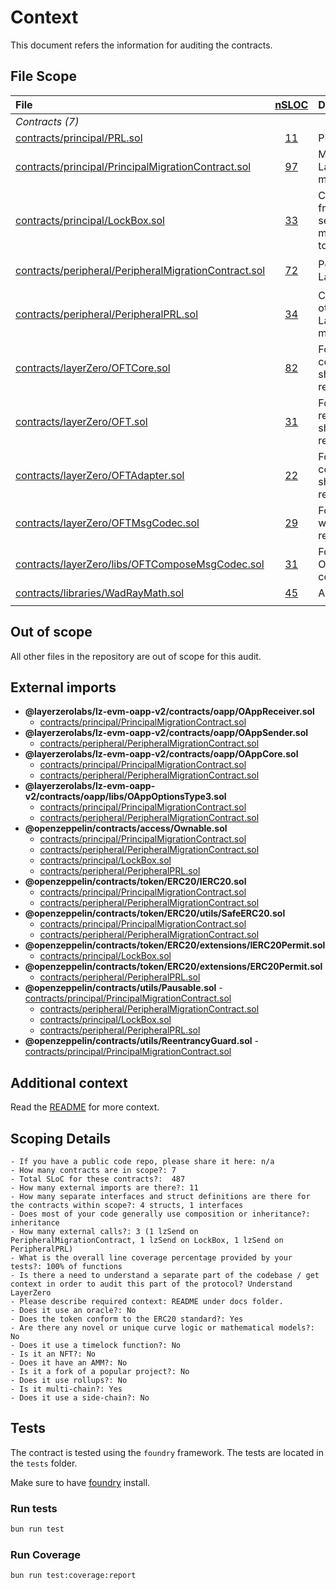# Context

This document refers the information for auditing the contracts.

## File Scope

| File                                                                                                                                                                  |     [nSLOC](# "(nSLOC, nLines, Lines)")     | Description                                                                                                                                           | Libraries                                                                                                                                                                                                                                                                                                                          |
| :-------------------------------------------------------------------------------------------------------------------------------------------------------------------- | :-----------------------------------------: | :---------------------------------------------------------------------------------------------------------------------------------------------------- | :--------------------------------------------------------------------------------------------------------------------------------------------------------------------------------------------------------------------------------------------------------------------------------------------------------------------------------- |
| _Contracts (7)_                                                                                                                                                       |                                             |                                                                                                                                                       |                                                                                                                                                                                                                                                                                                                                    |
| [contracts/principal/PRL.sol](https://github.com/parallel-protocol/prl-token/blob/main/contracts/principal/PRL.sol)                                                   |  [11](# "(nSLOC:11, nLines:18, Lines:18)")  | PRL token contract.                                                                                                                                   | [`@openzeppelin/*`](https://openzeppelin.com/contracts/)                                                                                                                                                                                                                                                                           |
| [contracts/principal/PrincipalMigrationContract.sol](https://github.com/parallel-protocol/prl-token/blob/main/contracts/principal/PrincipalMigrationContract.sol)     | [97](# "(nSLOC:97, nLines:210, Lines:233)") | Main migration contract that receives LayerZero messages, handling the migration from Mimo to PRL token.                                              | [`@openzeppelin/*`](https://openzeppelin.com/contracts/) [`@layerzerolabs/lz-evm-oapp-v2/*`](https://github.com/LayerZero-Labs/LayerZero-v2/tree/417cbb9eb68a4f678490d18728973c8c99f3f017/packages/layerzero-v2/evm/oapp)                                                                                                          |
| [contracts/principal/LockBox.sol](https://github.com/parallel-protocol/prl-token/blob/main/contracts/principal/LockBox.sol)                                           | [33](# "(nSLOC:33, nLines:87, Lines:110)")  | Contract that allow PRL to be bridged from the main chain to others chain, sends and receives LayerZero messages, handling the transfer of PRL token. | [`@openzeppelin/*`](https://openzeppelin.com/contracts/) [`@layerzerolabs/lz-evm-oapp-v2/*`](https://github.com/LayerZero-Labs/LayerZero-v2/tree/417cbb9eb68a4f678490d18728973c8c99f3f017/packages/layerzero-v2/evm) [`contracts/layerZero/*`](https://github.com/parallel-protocol/prl-token/blob/main/contracts/layerZero/)      |
| [contracts/peripheral/PeripheralMigrationContract.sol](https://github.com/parallel-protocol/prl-token/blob/main/contracts/peripheral/PeripheralMigrationContract.sol) | [72](# "(nSLOC:72, nLines:165, Lines:195)") | Peripheral migration contract that send LayerZero messages.                                                                                           | [`@openzeppelin/*`](https://openzeppelin.com/contracts/) [`@layerzerolabs/lz-evm-oapp-v2/*`](https://github.com/LayerZero-Labs/LayerZero-v2/tree/417cbb9eb68a4f678490d18728973c8c99f3f017/packages/layerzero-v2/evm/oapp)                                                                                                          |
| [contracts/peripheral/PeripheralPRL.sol](https://github.com/parallel-protocol/prl-token/blob/main/contracts/peripheral/PeripheralPRL.sol)                             | [34](# "(nSLOC:34, nLines:83, Lines:106)")  | Contract that allow PRL to be bridged to others chain, sends and receives LayerZero messages, handling the minting/burning of PRL token.              | [`@openzeppelin/*`](https://openzeppelin.com/contracts/) [`@layerzerolabs/lz-evm-oapp-v2/*`](https://github.com/LayerZero-Labs/LayerZero-v2/tree/417cbb9eb68a4f678490d18728973c8c99f3f017/packages/layerzero-v2/evm/oapp) [`contracts/layerZero/*`](https://github.com/parallel-protocol/prl-token/blob/main/contracts/layerZero/) |
| [contracts/layerZero/OFTCore.sol](https://github.com/parallel-protocol/prl-token/blob/main/contracts/layerZero/OFTCore.sol)                                           | [82](# "(nSLOC:82, nLines:247, Lines:325)") | Fork of LayerZero's OFTCore with all code related to sharedDecimals/decimalConversionRate removed                                                     | [`@openzeppelin/*`](https://openzeppelin.com/contracts/) [`@layerzerolabs/lz-evm-oapp-v2/*`](https://github.com/LayerZero-Labs/LayerZero-v2/tree/417cbb9eb68a4f678490d18728973c8c99f3f017/packages/layerzero-v2/evm/oapp)                                                                                                          |
| [contracts/layerZero/OFT.sol](https://github.com/parallel-protocol/prl-token/blob/main/contracts/layerZero/OFT.sol)                                                   |  [31](# "(nSLOC:31, nLines:72, Lines:91)")  | Fork of LayerZero's OFT with all code related to sharedDecimals/decimalConversionRate removed                                                         | [`@openzeppelin/*`](https://openzeppelin.com/contracts/) [`@layerzerolabs/lz-evm-oapp-v2/*`](https://github.com/LayerZero-Labs/LayerZero-v2/tree/417cbb9eb68a4f678490d18728973c8c99f3f017/packages/layerzero-v2/evm/oapp)                                                                                                          |
| [contracts/layerZero/OFTAdapter.sol](https://github.com/parallel-protocol/prl-token/blob/main/contracts/layerZero/OFTAdapter.sol)                                     |  [22](# "(nSLOC:22, nLines:72, Lines:91)")  | Fork of LayerZero's OFTAdapter with all code related to sharedDecimals/decimalConversionRate removed                                                  | [`@openzeppelin/*`](https://openzeppelin.com/contracts/) [`@layerzerolabs/lz-evm-oapp-v2/*`](https://github.com/LayerZero-Labs/LayerZero-v2/tree/417cbb9eb68a4f678490d18728973c8c99f3f017/packages/layerzero-v2/evm/oapp)                                                                                                          |
| [contracts/layerZero/OFTMsgCodec.sol](https://github.com/parallel-protocol/prl-token/blob/main/contracts/layerZero/libs/OFTMsgCodec.sol)                              |  [29](# "(nSLOC:29, nLines:68, Lines:76)")  | Fork of LayerZero's OFTMsgCodec lib with all code related to shared decimals removed                                                                  |                                                                                                                                                                                                                                                                                                                                    |
| [contracts/layerZero/libs/OFTComposeMsgCodec.sol](https://github.com/parallel-protocol/prl-token/blob/main/contracts/layerZero/libs/OFTComposeMsgCodec.sol)           |  [31](# "(nSLOC:31, nLines:73, Lines:82)")  | Fork of LayerZero's OFTComposeMsgCodec lib with all code related to local desimals removed                                                            |                                                                                                                                                                                                                                                                                                                                    |
| [contracts/libraries/WadRayMath.sol](https://github.com/parallel-protocol/bridging-module/blob/main/contracts/libraries/WadRayMath.sol)                               | [45](# "(nSLOC:45, nLines:121, Lines:121)") | Aave Maths library                                                                                                                                    | -                                                                                                                                                                                                                                                                                                                                  |
|                                                                                                                                                                       |                                             |                                                                                                                                                       |                                                                                                                                                                                                                                                                                                                                    |

## Out of scope

All other files in the repository are out of scope for this audit.

## External imports

- **@layerzerolabs/lz-evm-oapp-v2/contracts/oapp/OAppReceiver.sol**
  - [contracts/principal/PrincipalMigrationContract.sol](https://github.com/parallel-protocol/prl-token/blob/main/contracts/principal/PrincipalMigrationContract.sol)
- **@layerzerolabs/lz-evm-oapp-v2/contracts/oapp/OAppSender.sol**
  - [contracts/peripheral/PeripheralMigrationContract.sol](https://github.com/parallel-protocol/prl-token/blob/main/contracts/peripheral/PeripheralMigrationContract.sol)
- **@layerzerolabs/lz-evm-oapp-v2/contracts/oapp/OAppCore.sol**
  - [contracts/principal/PrincipalMigrationContract.sol](https://github.com/parallel-protocol/prl-token/blob/main/contracts/principal/PrincipalMigrationContract.sol)
  - [contracts/peripheral/PeripheralMigrationContract.sol](https://github.com/parallel-protocol/prl-token/blob/main/contracts/peripheral/PeripheralMigrationContract.sol)
- **@layerzerolabs/lz-evm-oapp-v2/contracts/oapp/libs/OAppOptionsType3.sol**
  - [contracts/principal/PrincipalMigrationContract.sol](https://github.com/parallel-protocol/prl-token/blob/main/contracts/principal/PrincipalMigrationContract.sol)
  - [contracts/peripheral/PeripheralMigrationContract.sol](https://github.com/parallel-protocol/prl-token/blob/main/contracts/peripheral/PeripheralMigrationContract.sol)
- **@openzeppelin/contracts/access/Ownable.sol**
  - [contracts/principal/PrincipalMigrationContract.sol](https://github.com/parallel-protocol/prl-token/blob/main/contracts/principal/PrincipalMigrationContract.sol)
  - [contracts/peripheral/PeripheralMigrationContract.sol](https://github.com/parallel-protocol/prl-token/blob/main/contracts/peripheral/PeripheralMigrationContract.sol)
  - [contracts/principal/LockBox.sol](https://github.com/parallel-protocol/prl-token/blob/main/contracts/principal/LockBox.sol)
  - [contracts/peripheral/PeripheralPRL.sol](https://github.com/parallel-protocol/prl-token/blob/main/contracts/peripheral/PeripheralPRL.sol)
- **@openzeppelin/contracts/token/ERC20/IERC20.sol**
  - [contracts/principal/PrincipalMigrationContract.sol](https://github.com/parallel-protocol/prl-token/blob/main/contracts/principal/PrincipalMigrationContract.sol)
  - [contracts/peripheral/PeripheralMigrationContract.sol](https://github.com/parallel-protocol/prl-token/blob/main/contracts/peripheral/PeripheralMigrationContract.sol)
- **@openzeppelin/contracts/token/ERC20/utils/SafeERC20.sol**
  - [contracts/principal/PrincipalMigrationContract.sol](https://github.com/parallel-protocol/prl-token/blob/main/contracts/principal/PrincipalMigrationContract.sol)
  - [contracts/peripheral/PeripheralMigrationContract.sol](https://github.com/parallel-protocol/prl-token/blob/main/contracts/peripheral/PeripheralMigrationContract.sol)
- **@openzeppelin/contracts/token/ERC20/extensions/IERC20Permit.sol**
  - [contracts/principal/LockBox.sol](https://github.com/parallel-protocol/prl-token/blob/main/contracts/principal/LockBox.sol)
- **@openzeppelin/contracts/token/ERC20/extensions/ERC20Permit.sol**
  - [contracts/peripheral/PeripheralPRL.sol](https://github.com/parallel-protocol/prl-token/blob/main/contracts/peripheral/PeripheralPRL.sol)
- **@openzeppelin/contracts/utils/Pausable.sol** -[contracts/principal/PrincipalMigrationContract.sol](https://github.com/parallel-protocol/prl-token/blob/main/contracts/principal/PrincipalMigrationContract.sol)
  - [contracts/peripheral/PeripheralMigrationContract.sol](https://github.com/parallel-protocol/prl-token/blob/main/contracts/peripheral/PeripheralMigrationContract.sol)
  - [contracts/principal/LockBox.sol](https://github.com/parallel-protocol/prl-token/blob/main/contracts/principal/LockBox.sol)
  - [contracts/peripheral/PeripheralPRL.sol](https://github.com/parallel-protocol/prl-token/blob/main/contracts/peripheral/PeripheralPRL.sol)
- **@openzeppelin/contracts/utils/ReentrancyGuard.sol** -[contracts/principal/PrincipalMigrationContract.sol](https://github.com/parallel-protocol/prl-token/blob/main/contracts/principal/PrincipalMigrationContract.sol)

## Additional context

Read the [README](../README.md) for more context.

## Scoping Details

```text
- If you have a public code repo, please share it here: n/a
- How many contracts are in scope?: 7
- Total SLoC for these contracts?:  487
- How many external imports are there?: 11
- How many separate interfaces and struct definitions are there for the contracts within scope?: 4 structs, 1 interfaces
- Does most of your code generally use composition or inheritance?: inheritance
- How many external calls?: 3 (1 lzSend on PeripheralMigrationContract, 1 lzSend on LockBox, 1 lzSend on PeripheralPRL)
- What is the overall line coverage percentage provided by your tests?: 100% of functions
- Is there a need to understand a separate part of the codebase / get context in order to audit this part of the protocol? Understand LayerZero
- Please describe required context: README under docs folder.
- Does it use an oracle?: No
- Does the token conform to the ERC20 standard?: Yes
- Are there any novel or unique curve logic or mathematical models?: No
- Does it use a timelock function?: No
- Is it an NFT?: No
- Does it have an AMM?: No
- Is it a fork of a popular project?: No
- Does it use rollups?: No
- Is it multi-chain?: Yes
- Does it use a side-chain?: No
```

## Tests

The contract is tested using the `foundry` framework. The tests are located in the `tests` folder.

Make sure to have [foundry](https://book.getfoundry.sh/getting-started/installation) install.

### Run tests

```bash
bun run test
```

### Run Coverage

```bash
bun run test:coverage:report
```
